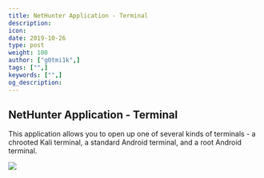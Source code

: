 ```yaml
---
title: NetHunter Application - Terminal
description:
icon:
date: 2019-10-26
type: post
weight: 100
author: ["g0tmi1k",]
tags: ["",]
keywords: ["",]
og_description:
---
```


## NetHunter Application - Terminal
This application allows you to open up one of several kinds of terminals - a chrooted Kali terminal, a standard Android terminal, and a root Android terminal.

![](/docs/nethunter/images/nethunter-app-terminal.png)
